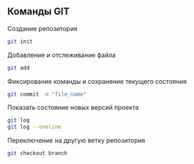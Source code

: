 ## Команды GIT

Создание репозитория
```sh
git init
```

Добавление и отслеживание файла 
```sh
git add
```

Фиксирование команды и сохранение текущего состояния
```sh
git commit -m "file_name"
```

Показать состояние новых версий проекта
```sh
git log
git log --oneline
```

Переключение на другую ветку репозитория
```sh
git checkout branch
```
